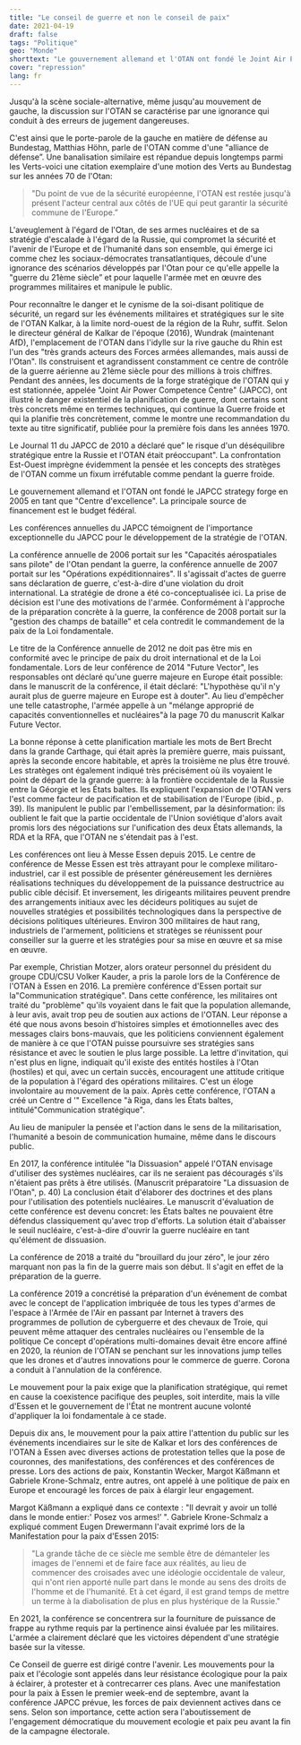 ```yaml
---
title: "Le conseil de guerre et non le conseil de paix"
date: 2021-04-19
draft: false
tags: "Politique"
geo: "Monde"
shorttext: "Le gouvernement allemand et l'OTAN ont fondé le Joint Air Power Competence Center en 2005 en tant que soi-disant centre d'excellence"
cover: "repression"
lang: fr
---
```


Jusqu'à la scène sociale-alternative, même jusqu'au mouvement de gauche, la discussion sur l'OTAN se caractérise par une ignorance qui conduit à des erreurs de jugement dangereuses.

C'est ainsi que le porte-parole de la gauche en matière de défense au Bundestag, Matthias Höhn, parle de l'OTAN comme d'une "alliance de défense”. Une banalisation similaire est répandue depuis longtemps parmi les Verts-voici une citation exemplaire d'une motion des Verts au Bundestag sur les années 70 de l'Otan:

> "Du point de vue de la sécurité européenne, l'OTAN est restée jusqu'à présent l'acteur central aux côtés de l'UE qui peut garantir la sécurité commune de l'Europe.”

L'aveuglement à l'égard de l'Otan, de ses armes nucléaires et de sa stratégie d'escalade à l'égard de la Russie, qui compromet la sécurité et l'avenir de l'Europe et de l'humanité dans son ensemble, qui émerge ici comme chez les sociaux-démocrates transatlantiques, découle d'une ignorance des scénarios développés par l'Otan pour ce qu'elle appelle la "guerre du 21ème siècle” et pour laquelle l'armée met en œuvre des programmes militaires et manipule le public.

Pour reconnaître le danger et le cynisme de la soi-disant politique de sécurité, un regard sur les événements militaires et stratégiques sur le site de l'OTAN Kalkar, à la limite nord-ouest de la région de la Ruhr, suffit. Selon le directeur général de Kalkar de l'époque (2016), Wundrak (maintenant AfD), l'emplacement de l'OTAN dans l'idylle sur la rive gauche du Rhin est l'un des "très grands acteurs des Forces armées allemandes, mais aussi de l'Otan". Ils construisent et agrandissent constamment ce centre de contrôle de la guerre aérienne au 21ème siècle pour des millions à trois chiffres. Pendant des années, les documents de la forge stratégique de l'OTAN qui y est stationnée, appelée "Joint Air Power Competence Centre" (JAPCC), ont illustré le danger existentiel de la planification de guerre, dont certains sont très concrets même en termes techniques, qui continue la Guerre froide et qui la planifie très concrètement, comme le montre une recommandation du texte au titre significatif, publiée pour la première fois dans les années 1970.

Le Journal 11 du JAPCC de 2010 a déclaré que” le risque d'un déséquilibre stratégique entre la Russie et l'OTAN était préoccupant". La confrontation Est-Ouest imprègne évidemment la pensée et les concepts des stratèges de l'OTAN comme un fixum irréfutable comme pendant la guerre froide.

Le gouvernement allemand et l'OTAN ont fondé le JAPCC strategy forge en 2005 en tant que "Centre d'excellence". La principale source de financement est le budget fédéral.

Les conférences annuelles du JAPCC témoignent de l'importance exceptionnelle du JAPCC pour le développement de la stratégie de l'OTAN.

La conférence annuelle de 2006 portait sur les "Capacités aérospatiales sans pilote" de l'Otan pendant la guerre, la conférence annuelle de 2007 portait sur les "Opérations expéditionnaires". Il s'agissait d'actes de guerre sans déclaration de guerre, c'est-à-dire d'une violation du droit international. La stratégie de drone a été co-conceptualisée ici. La prise de décision est l'une des motivations de l'armée. Conformément à l'approche de la préparation concrète à la guerre, la conférence de 2008 portait sur la "gestion des champs de bataille" et cela contredit le commandement de la paix de la Loi fondamentale.

Le titre de la Conférence annuelle de 2012 ne doit pas être mis en conformité avec le principe de paix du droit international et de la Loi fondamentale. Lors de leur conférence de 2014 "Future Vector", les responsables ont déclaré qu'une guerre majeure en Europe était possible: dans le manuscrit de la conférence, il était déclaré: "L'hypothèse qu'il n'y aurait plus de guerre majeure en Europe est à douter". Au lieu d'empêcher une telle catastrophe, l'armée appelle à un "mélange approprié de capacités conventionnelles et nucléaires"à la page 70 du manuscrit Kalkar Future Vector.

La bonne réponse à cette planification martiale les mots de Bert Brecht dans la grande Carthage, qui était après la première guerre, mais puissant, après la seconde encore habitable, et après la troisième ne plus être trouvé. Les stratèges ont également indiqué très précisément où ils voyaient le point de départ de la grande guerre: à la frontière occidentale de la Russie entre la Géorgie et les États baltes. Ils expliquent l'expansion de l'OTAN vers l'est comme facteur de pacification et de stabilisation de l'Europe (ibid., p. 39). Ils manipulent le public par l'embellissement, par la désinformation: ils oublient le fait que la partie occidentale de l'Union soviétique d'alors avait promis lors des négociations sur l'unification des deux États allemands, la RDA et la RFA, que l'OTAN ne s'étendait pas à l'est.

Les conférences ont lieu à Messe Essen depuis 2015. Le centre de conférence de Messe Essen est très attrayant pour le complexe militaro-industriel, car il est possible de présenter généreusement les dernières réalisations techniques du développement de la puissance destructrice au public cible décisif. Et inversement, les dirigeants militaires peuvent prendre des arrangements initiaux avec les décideurs politiques au sujet de nouvelles stratégies et possibilités technologiques dans la perspective de décisions politiques ultérieures. Environ 300 militaires de haut rang, industriels de l'armement, politiciens et stratèges se réunissent pour conseiller sur la guerre et les stratégies pour sa mise en œuvre et sa mise en œuvre.

Par exemple, Christian Motzer, alors orateur personnel du président du groupe CDU/CSU Volker Kauder, a pris la parole lors de la Conférence de l'OTAN à Essen en 2016. La première conférence d'Essen portait sur la"Communication stratégique". Dans cette conférence, les militaires ont traité du "problème" qu'ils voyaient dans le fait que la population allemande, à leur avis, avait trop peu de soutien aux actions de l'OTAN. Leur réponse a été que nous avons besoin d'histoires simples et émotionnelles avec des messages clairs bons-mauvais, que les politiciens conviennent également de manière à ce que l'OTAN puisse poursuivre ses stratégies sans résistance et avec le soutien le plus large possible. La lettre d'invitation, qui n'est plus en ligne, indiquait qu'il existe des entités hostiles à l'Otan (hostiles) et qui, avec un certain succès, encouragent une attitude critique de la population à l'égard des opérations militaires. C'est un éloge involontaire au mouvement de la paix. Après cette conférence, l'OTAN a créé un Centre d '" Excellence "à Riga, dans les États baltes, intitulé"Communication stratégique".

Au lieu de manipuler la pensée et l'action dans le sens de la militarisation, l'humanité a besoin de communication humaine, même dans le discours public.

En 2017, la conférence intitulée "la Dissuasion" appelé l'OTAN envisage d'utiliser des systèmes nucléaires, car ils ne seraient pas découragés s'ils n'étaient pas prêts à être utilisés. (Manuscrit préparatoire "La dissuasion de l'Otan", p. 40) La conclusion était d'élaborer des doctrines et des plans pour l'utilisation des potentiels nucléaires.  Le manuscrit d'évaluation de cette conférence est devenu concret: les États baltes ne pouvaient être défendus classiquement qu'avec trop d'efforts. La solution était d'abaisser le seuil nucléaire, c'est-à-dire d'ouvrir la guerre nucléaire en tant qu'élément de dissuasion.

La conférence de 2018 a traité du "brouillard du jour zéro", le jour zéro marquant non pas la fin de la guerre mais son début. Il s'agit en effet de la préparation de la guerre.

La conférence 2019 a concrétisé la préparation d'un événement de combat avec le concept de l'application imbriquée de tous les types d'armes de l'espace à l'Armée de l'Air en passant par Internet à travers des programmes de pollution de cyberguerre et des chevaux de Troie, qui peuvent même attaquer des centrales nucléaires ou l'ensemble de la politique Ce concept d'opérations multi-domaines devait être encore affiné en 2020, la réunion de l'OTAN se penchant sur les innovations jump telles que les drones et d'autres innovations pour le commerce de guerre. Corona a conduit à l'annulation de la conférence.

Le mouvement pour la paix exige que la planification stratégique, qui remet en cause la coexistence pacifique des peuples, soit interdite, mais la ville d'Essen et le gouvernement de l'État ne montrent aucune volonté d'appliquer la loi fondamentale à ce stade.

Depuis dix ans, le mouvement pour la paix attire l'attention du public sur les événements incendiaires sur le site de Kalkar et lors des conférences de l'OTAN à Essen avec diverses actions de protestation telles que la pose de couronnes, des manifestations, des conférences et des conférences de presse. Lors des actions de paix, Konstantin Wecker, Margot Käßmann et Gabriele Krone-Schmalz, entre autres, ont appelé à une politique de paix en Europe et encouragé les forces de paix à élargir leur engagement.

Margot Käßmann a expliqué dans ce contexte : "Il devrait y avoir un tollé dans le monde entier:' Posez vos armes!’ ". Gabriele Krone-Schmalz a expliqué comment Eugen Drewermann l'avait exprimé lors de la Manifestation pour la paix d'Essen 2015:

> "La grande tâche de ce siècle me semble être de démanteler les images de l'ennemi et de faire face aux réalités, au lieu de commencer des croisades avec une idéologie occidentale de valeur, qui n'ont rien apporté nulle part dans le monde au sens des droits de l'homme et de l'humanité. Et à cet égard, il est grand temps de mettre un terme à la diabolisation de plus en plus hystérique de la Russie."

En 2021, la conférence se concentrera sur la fourniture de puissance de frappe au rythme requis par la pertinence ainsi évaluée par les militaires. L'armée a clairement déclaré que les victoires dépendent d'une stratégie basée sur la vitesse.

Ce Conseil de guerre est dirigé contre l'avenir. Les mouvements pour la paix et l'écologie sont appelés dans leur résistance écologique pour la paix à éclairer, à protester et à contrecarrer ces plans. Avec une manifestation pour la paix à Essen le premier week-end de septembre, avant la conférence JAPCC prévue, les forces de paix deviennent actives dans ce sens. Selon son importance, cette action sera l'aboutissement de l'engagement démocratique du mouvement ecologie et paix peu avant la fin de la campagne électorale.
